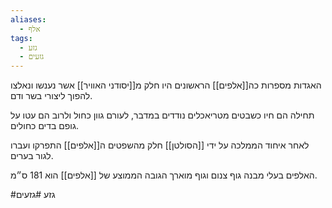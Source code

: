 ```yaml
---
aliases:
  - אלף
tags:
  - גזע
  - גזעים
---
```

האגדות מספרות כה[[אלפים]] הראשונים היו חלק מ[[יסודני האוויר]] אשר נענשו ונאלצו להפוך ליצורי בשר ודם.

תחילה הם חיו כשבטים מטריאכלים נודדים במדבר, לעורם גוון כחול ולרוב הם עטו על גופם בדים כחולים.

לאחר איחוד הממלכה על ידי [[הסולטן]] חלק מהשפטים ה[[אלפים]] התפרקו ועברו לגור בערים.

האלפים בעלי מבנה גוף צנום וגוף מוארך הגובה הממוצע של [[אלפים]] הוא 181 ס״מ.

#גזע #גזעים